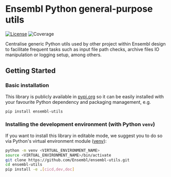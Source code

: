 # Ensembl Python general-purpose utils

[![License](https://img.shields.io/badge/License-Apache_2.0-blue.svg)](https://github.com/Ensembl/ensembl-utils/blob/main/LICENSE)
![Coverage](https://img.shields.io/endpoint?url=https://gist.githubusercontent.com/JAlvarezJarreta/019787fcdec96f05d6c53367bbf2b949/raw/ensembl-utils_badge.json)

Centralise generic Python utils used by other project within Ensembl design to facilitate frequent tasks such as input file path checks, archive files IO manipulation or logging setup, among others.

## Getting Started

### Basic installation

This library is publicly available in [pypi.org](https://pypi.org) so it can be easily installed with your favourite Python dependency and packaging management, e.g.
```bash
pip install ensembl-utils
```

### Installing the development environment (with Python `venv`)

If you want to install this library in editable mode, we suggest you to do so via Python's virtual environment module ([venv](https://docs.python.org/3/library/venv.html)):
```bash
python -m venv <VIRTUAL_ENVIRONMENT_NAME>
source <VIRTUAL_ENVIRONMENT_NAME>/bin/activate
git clone https://github.com/Ensembl/ensembl-utils.git
cd ensembl-utils
pip install -e .[cicd,dev,doc]
```

